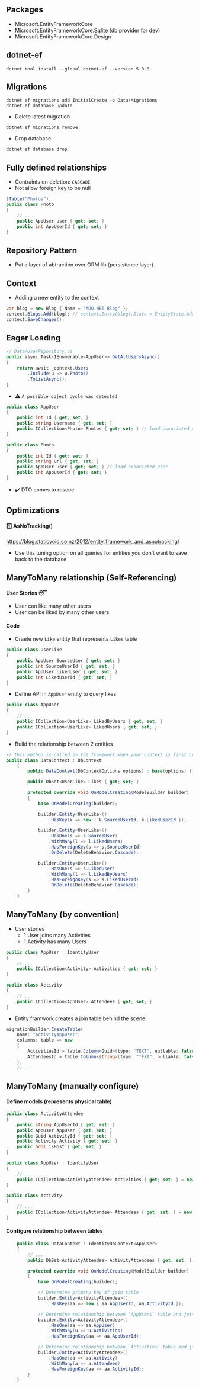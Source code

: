 ## Packages
* Microsoft.EntityFrameworkCore
* Microsoft.EntityFrameworkCore.Sqlite (db provider for dev)
* Microsoft.EntityFrameworkCore.Design

## dotnet-ef
```console
dotnet tool install --global dotnet-ef --version 5.0.8
```

## Migrations
```console
dotnet ef migrations add InitialCreate -o Data/Migrations
dotnet ef database update
```

* Delete latest migration
```console
dotnet ef migrations remove
```

* Drop database
```console
dotnet ef database drop
```

## Fully defined relationships
* Contraints on deletion: `CASCADE`
* Not allow foreign key to be null

```csharp
[Table("Photos")]
public class Photo
{
    // ...
    public AppUser user { get; set; }
    public int AppUserId { get; set; }
}
```

## Repository Pattern
- Put a layer of abtraction over ORM lib (persistence layer)

## Context
* Adding a new entity to the context
```csharp
var blog = new Blog { Name = "ADO.NET Blog" };
context.Blogs.Add(blog); // context.Entry(blog).State = EntityState.Added;
context.SaveChanges();
```

## Eager Loading
```csharp
// Data/UserRepository.cs
public async Task<IEnumerable<AppUser>> GetAllUsersAsync()
{
    return await _context.Users
        .Include(u => u.Photos)
        .ToListAsync();
}
```
* ⚠️ `A possible object cycle was detected`
```csharp
public class AppUser
{
    public int Id { get; set; }
    public string Username { get; set; }
    public ICollection<Photo> Photos { get; set; } // load associated photos
}

public class Photo
{
    public int Id { get; set; }
    public string Url { get; set; }
    public AppUser user { get; set; } // load associated user
    public int AppUserId { get; set; }
}
```
* ✔️ DTO comes to rescue

## Optimizations
#### :one: AsNoTracking()
https://blog.staticvoid.co.nz/2012/entity_framework_and_asnotracking/
- Use this tuning option on all queries for entities you don’t want to save back to the database


## ManyToMany relationship (Self-Referencing)
#### User Stories 😴
* User can like many other users
* User can be liked by many other users

#### Code
* Craete new `Like` entity that represents `Likes` table
```csharp
public class UserLike
{
    public AppUser SourceUser { get; set; }
    public int SourceUserId { get; set; }
    public AppUser LikedUser { get; set; }
    public int LikedUserId { get; set; }
}
```

* Define API in `AppUser` entity to query likes
```csharp
public class AppUser
{
    // ...
    public ICollection<UserLike> LikedByUsers { get; set; }
    public ICollection<UserLike> LikedUsers { get; set; }
}
```

* Build the relationship between 2 entities
```csharp
// This method is called by the framework when your context is first created to build the model and its mappings in memory
public class DataContext : DbContext
    {
        public DataContext(DbContextOptions options) : base(options) { }

        public DbSet<UserLike> Likes { get; set; }

        protected override void OnModelCreating(ModelBuilder builder)
        {
            base.OnModelCreating(builder);

            builder.Entity<UserLike>()
                .HasKey(k => new { k.SourceUserId, k.LikedUserId });

            builder.Entity<UserLike>()
                .HasOne(s => s.SourceUser)
                .WithMany(l => l.LikedUsers)
                .HasForeignKey(s => s.SourceUserId)
                .OnDelete(DeleteBehavior.Cascade);

            builder.Entity<UserLike>()
                .HasOne(s => s.LikedUser)
                .WithMany(l => l.LikedByUsers)
                .HasForeignKey(s => s.LikedUserId)
                .OnDelete(DeleteBehavior.Cascade);
        }
    }
```

## ManyToMany (by convention)
- User stories
    - 1 User joins many Activities
    - 1 Activity has many Users
```csharp
public class AppUser : IdentityUser
{
    // ...
    public ICollection<Activity> Activities { get; set; }
}

public class Activity
{
    // ...
    public ICollection<AppUser> Attendees { get; set; }
}
```
- Entity framwork creates a join table behind the scene:
```csharp
migrationBuilder.CreateTable(
    name: "ActivityAppUser",
    columns: table => new
    {
        ActivitiesId = table.Column<Guid>(type: "TEXT", nullable: false),
        AttendeesId = table.Column<string>(type: "TEXT", nullable: false)
    },
    // ...
```

## ManyToMany (manually configure)
#### Define models (represents physical table)
```csharp
public class ActivityAttendee
{
    public string AppUserId { get; set; }
    public AppUser AppUser { get; set; }
    public Guid ActivityId { get; set; }
    public Activity Activity { get; set; }
    public bool isHost { get; set; }
}

public class AppUser : IdentityUser
{
    // ...
    public ICollection<ActivityAttendee> Activities { get; set; } = new List<ActivityAttendee>();
}

public class Activity
{
    // ...
    public ICollection<ActivityAttendee> Attendees { get; set; } = new List<ActivityAttendee>();
}
```
#### Configure relationship between tables
```csharp
    public class DataContext : IdentityDbContext<AppUser>
    {
        // ...
        public DbSet<ActivityAttendee> ActivityAttendees { get; set; }

        protected override void OnModelCreating(ModelBuilder builder)
        {
            base.OnModelCreating(builder);

            // Determine primary key of join table
            builder.Entity<ActivityAttendee>()
                .HasKey(aa => new { aa.AppUserId, aa.ActivityId });

            // Determine relationship between `AppUsers` table and join table
            builder.Entity<ActivityAttendee>()
                .HasOne(aa => aa.AppUser)
                .WithMany(u => u.Activities)
                .HasForeignKey(aa => aa.AppUserId);

            // Determine relationship between `Activities` table and join table
            builder.Entity<ActivityAttendee>()
                .HasOne(aa => aa.Activity)
                .WithMany(a => a.Attendees)
                .HasForeignKey(aa => aa.ActivityId);
        }
    }
```
